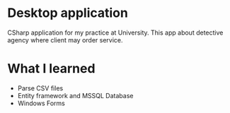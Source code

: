 # Desktop application
CSharp application for my practice at University. This app about detective agency where client may order service.


# What I learned

* Parse CSV files
* Entity framework and MSSQL Database
* Windows Forms
